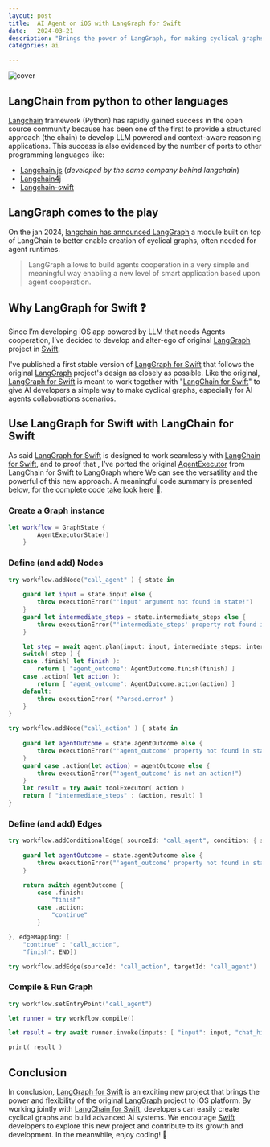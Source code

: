 ```yaml
---
layout: post
title:  AI Agent on iOS with LangGraph for Swift
date:   2024-03-21
description: "Brings the power of LangGraph, for making cyclical graphs, to the Swift language. "
categories: ai

---
```

![cover](../../../../assets/langgraph-swift/langgraph-swift-cover.png)
<br>


##  LangChain from python to other languages  

[Langchain] framework (Python) has rapidly gained success in the open source community because has been one of the first to provide a structured approach (the chain) to develop LLM powered and context-aware reasoning applications. This success is also evidenced by the number of ports to other programming languages like: 

* [Langchain.js] (_developed by the same company behind langchain_) 
* [Langchain4j]
* [Langchain-swift]  


## LangGraph comes to the play 

On the jan 2024, [langchain has announced LangGraph][langgraph.blog] a module built on top of LangChain to better enable creation of cyclical graphs, often needed for agent runtimes.  
> LangGraph allows to build agents cooperation in a very simple and meaningful way enabling a new level of smart application based upon agent cooperation. 

## Why LangGraph for Swift ❓

Since I’m developing iOS app powered by LLM that needs Agents cooperation, I’ve decided to develop and alter-ego of original [LangGraph]  project in [Swift].

I've published a first stable version of [LangGraph for Swift][langgraph.swift] that follows the original [LangGraph] project's design as closely as possible. Like the original, [LangGraph for Swift][langgraph.swift] is meant to work together with "[LangChain for Swift][Langchain-swift]" to give AI developers a simple way to make cyclical graphs, especially for AI agents collaborations scenarios.  

 
## Use LangGraph for Swift with LangChain for Swift 

As said [LangGraph for Swift][langgraph.swift] is designed to work seamlessly with [LangChain for Swift][Langchain-swift], and to proof that , I’ve ported the original [AgentExecutor] from LangChain for Swift to LangGraph where We can see the versatility and the powerful of this new approach. A meaningful code summary is presented below, for the complete code [take look here 👀][AgentExecutor.new]. 

### Create a Graph instance

```swift
let workflow = GraphState {
        AgentExecutorState()
    }
```

### Define (and add) Nodes

```swift
try workflow.addNode("call_agent" ) { state in
    
    guard let input = state.input else {
        throw executionError("'input' argument not found in state!")
    }
    guard let intermediate_steps = state.intermediate_steps else {
        throw executionError("'intermediate_steps' property not found in state!")
    }

    let step = await agent.plan(input: input, intermediate_steps: intermediate_steps)
    switch( step ) {
    case .finish( let finish ):
        return [ "agent_outcome": AgentOutcome.finish(finish) ]
    case .action( let action ):
        return [ "agent_outcome": AgentOutcome.action(action) ]
    default:
        throw executionError( "Parsed.error" )
    }
}

try workflow.addNode("call_action" ) { state in
    
    guard let agentOutcome = state.agentOutcome else {
        throw executionError("'agent_outcome' property not found in state!")
    }
    guard case .action(let action) = agentOutcome else {
        throw executionError("'agent_outcome' is not an action!")
    }
    let result = try await toolExecutor( action )
    return [ "intermediate_steps" : (action, result) ]
}
```

### Define (and add) Edges

```swift
try workflow.addConditionalEdge( sourceId: "call_agent", condition: { state in
    
    guard let agentOutcome = state.agentOutcome else {
        throw executionError("'agent_outcome' property not found in state!")
    }

    return switch agentOutcome {
        case .finish:
            "finish"
        case .action:
            "continue"
        }

}, edgeMapping: [
    "continue" : "call_action",
    "finish": END])

try workflow.addEdge(sourceId: "call_action", targetId: "call_agent")

```

### Compile & Run Graph

```swift
try workflow.setEntryPoint("call_agent")

let runner = try workflow.compile()

let result = try await runner.invoke(inputs: [ "input": input, "chat_history": [] ])

print( result )
```

## Conclusion 

In conclusion, [LangGraph for Swift][langgraph.swift] is an exciting new project that brings the power and flexibility of the original [LangGraph] project to iOS platform. By working jointly with [LangChain for Swift][Langchain-swift], developers can easily create cyclical graphs and build advanced AI systems. We encourage [Swift] developers to explore this new project and contribute to its growth and development. In the meanwhile, enjoy coding! 👋 

[AgentExecutor.new]: https://github.com/bsorrentino/LangGraph-Swift/blob/main/LangChainDemo/LangChainDemo/AgentExecutor.swift
[AgentExecutor]: https://github.com/buhe/langchain-swift/blob/main/Sources/LangChain/agents/Agent.swift
[langgraph.swift]: https://github.com/bsorrentino/LangGraph-Swift
[Swift]: https://www.swift.org
[LangGraph]: https://python.langchain.com/docs/langgraph 
[langgraph.blog]: https://blog.langchain.dev/langgraph/
[langchain]: https://python.langchain.com/docs/get_started/introduction
[langchain.js]: https://js.langchain.com/docs/get_started/introduction
[Langchain4j]: https://github.com/langchain4j
[Langchain-swift]: https://github.com/buhe/langchain-swift